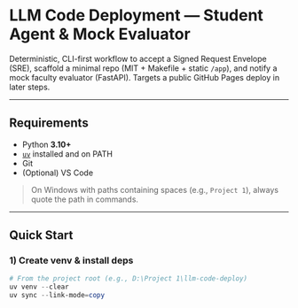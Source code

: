 # LLM Code Deployment — Student Agent & Mock Evaluator

Deterministic, CLI-first workflow to accept a Signed Request Envelope (SRE), scaffold a minimal repo (MIT + Makefile + static `/app`), and notify a mock faculty evaluator (FastAPI). Targets a public GitHub Pages deploy in later steps.

---

## Requirements
- Python **3.10+**
- [`uv`](https://github.com/astral-sh/uv) installed and on PATH
- Git
- (Optional) VS Code

> On Windows with paths containing spaces (e.g., `Project 1`), always quote the path in commands.

---

## Quick Start

### 1) Create venv & install deps
```powershell
# From the project root (e.g., D:\Project 1\llm-code-deploy)
uv venv --clear
uv sync --link-mode=copy
